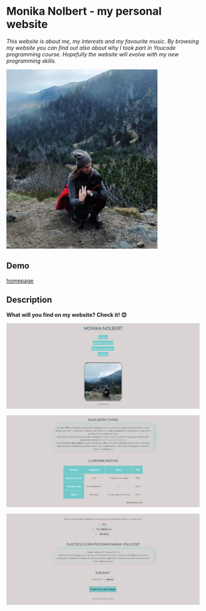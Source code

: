 # Monika Nolbert - my personal website

*This website is about me, my interests and my favourite music. By browsing my website you can find out also about why I took part in Youcode programming course. Hopefully the website will evolve with my new programming skills.*

![Monika](https://github.com/monikanolbert/homepage/blob/main/images/me_with_dog.PNG?raw=true)

## Demo

[homepage](https://monikanolbert.github.io/homepage/)

## Description

**What will you find on my website? Check it! :blush:**

![screenshot_1](https://github.com/monikanolbert/homepage/blob/main/images/screenshot_1.PNG?raw=true)

![screenshot_2](https://github.com/monikanolbert/homepage/blob/main/images/screenshot_2.PNG?raw=true)

![screenshot_3](https://github.com/monikanolbert/homepage/blob/main/images/screenshot_3.PNG?raw=true)
